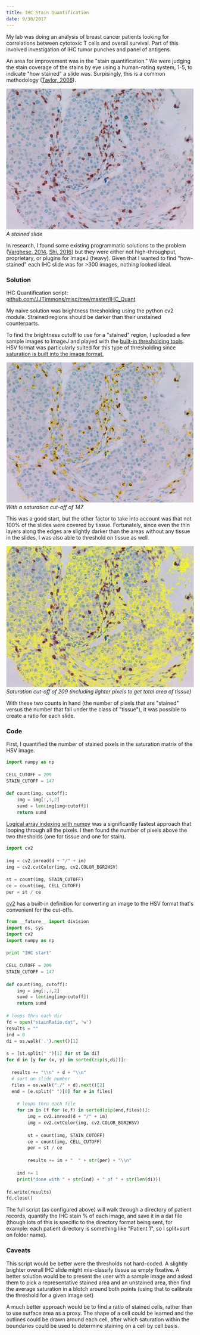```yaml
---
title: IHC Stain Quantification
date: 9/30/2017
---
```


My lab was doing an analysis of breast cancer patients looking for correlations between cytotoxic T cells and overall survival. Part of this involved investigation of IHC tumor punches and panel of antigens.

An area for improvement was in the "stain quantification." We were judging the stain coverage of the stains by eye using a human-rating system, 1-5, to indicate "how stained" a slide was. Surpisingly, this is a common methodology ([Taylor, 2006](http://onlinelibrary.wiley.com/doi/10.1111/j.1365-2559.2006.02513.x/full)).

![Unstained IHC slide](1.png "Unstained IHC slide") _A stained slide_

In research, I found some existing programmatic solutions to the problem ([Varghese, 2014](http://journals.plos.org/plosone/article?id=10.1371/journal.pone.0096801), [Shi, 2016](https://www.nature.com/articles/srep32127)) but they were either not high-throughput, proprietary, or plugins for ImageJ (heavy). Given that I wanted to find "how-stained" each IHC slide was for >300 images, nothing looked ideal.

### Solution

IHC Quantification script:
[github.com/JJTimmons/misc/tree/master/IHC_Quant](https://github.com/JJTimmons/misc/tree/master/IHC_Quant)

My naive solution was brightness thresholding using the python cv2 module. Strained regions should be darker than their unstained counterparts.

To find the brightness cutoff to use for a "stained" region, I uploaded a few sample images to ImageJ and played with the [built-in thresholding tools](https://www.unige.ch/medecine/bioimaging/files/1914/1208/6000/Quantification.pdf). HSV format was particularly suited for this type of thresholding since [saturation is built into the image format.](https://en.wikipedia.org/wiki/HSL_and_HSV#Saturation)

![Stained immune cells IHC Slide](2.png "Stained cytotoxic cells") _With a saturation cut-off of 147_

This was a good start, but the other factor to take into account was that not 100% of the slides were covered by tissue. Fortunately, since even the thin layers along the edges are slightly darker than the areas without any tissue in the slides, I was also able to threshold on tissue as well.

![Stained tissue](3.png "Stained tissue -- total area") _Saturation cut-off of 209 (including lighter pixels to get total area of tissue)_

With these two counts in hand (the number of pixels that are "stained" versus the number that fall under the class of "tissue"), it was possible to create a ratio for each slide.

### Code

First, I quantified the number of stained pixels in the saturation matrix of the HSV image.

```python
import numpy as np

CELL_CUTOFF = 209
STAIN_CUTOFF = 147

def count(img, cutoff):
	img = img[:,:,2]
	sumd = len(img[img<cutoff])
	return sumd
```

[Logical array indexing with numpy](https://docs.scipy.org/doc/numpy-1.13.0/reference/arrays.indexing.html) was a significantly fastest approach that looping through all the pixels. I then found the number of pixels above the two thresholds (one for tissue and one for stain).

```python
import cv2

img = cv2.imread(d + "/" + im)
img = cv2.cvtColor(img, cv2.COLOR_BGR2HSV)

st = count(img, STAIN_CUTOFF)
ce = count(img, CELL_CUTOFF)
per = st / ce
```

[cv2](http://opencv-python-tutroals.readthedocs.io/en/latest/index.html) has a built-in definition for converting an image to the HSV format that's convenient for the cut-offs.

```python
from __future__ import division
import os, sys
import cv2
import numpy as np

print "IHC start"

CELL_CUTOFF = 209
STAIN_CUTOFF = 147

def count(img, cutoff):
	img = img[:,:,2]
	sumd = len(img[img<cutoff])
	return sumd

# loops thru each dir
fd = open("stainRatio.dat", 'w')
results = ""
ind = 0
di = os.walk('.').next()[1]

s = [st.split(" ")[1] for st in di]
for d in [y for (x, y) in sorted(zip(s,di))]:

  results += "\\n" + d + "\\n"
  # sort on slide number
  files = os.walk("./" + d).next()[2]
  end = [e.split(" ")[0] for e in files]

	# loops thru each file
	for im in [f for (e,f) in sorted(zip(end,files))]:
		img = cv2.imread(d + "/" + im)
		img = cv2.cvtColor(img, cv2.COLOR_BGR2HSV)

		st = count(img, STAIN_CUTOFF)
		ce = count(img, CELL_CUTOFF)
		per = st / ce

		results += im + "  " + str(per) + "\\n"

	ind += 1
	print("done with " + str(ind) + " of " + str(len(di)))

fd.write(results)
fd.close()
```

The full script (as configured above) will walk through a directory of patient records, quantify the IHC stain % of each image, and save it in a dat file (though lots of this is specific to the directory format being sent, for example: each patient directory is something like "Patient 1", so I split+sort on folder name).

### Caveats

This script would be better were the thresholds not hard-coded. A slightly brighter overall IHC slide might mis-classify tissue as empty fixative. A better solution would be to present the user with a sample image and asked them to pick a representative stained area and an unstained area, then find the average saturation in a blotch around both points (using that to calibrate the threshold for a given image set)

A much better approach would be to find a ratio of stained cells, rather than to use surface area as a proxy. The shape of a cell could be learned and the outlines could be drawn around each cell, after which saturation within the boundaries could be used to determine staining on a cell by cell basis.
